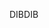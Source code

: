 <span data-ttu-id="26852-101">DIB</span><span class="sxs-lookup"><span data-stu-id="26852-101">DIB</span></span>